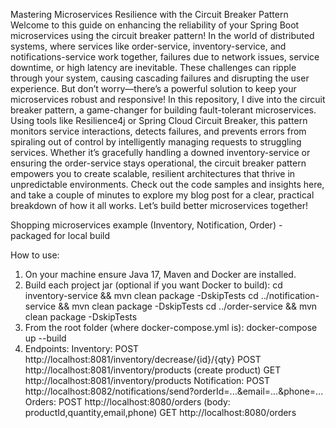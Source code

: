Mastering Microservices Resilience with the Circuit Breaker Pattern
Welcome to this guide on enhancing the reliability of your Spring Boot microservices using the circuit breaker pattern! In the world of distributed systems, where services like order-service, inventory-service, and notifications-service work together, failures due to network issues, service downtime, or high latency are inevitable. These challenges can ripple through your system, causing cascading failures and disrupting the user experience. But don’t worry—there’s a powerful solution to keep your microservices robust and responsive!
In this repository, I dive into the circuit breaker pattern, a game-changer for building fault-tolerant microservices. Using tools like Resilience4j or Spring Cloud Circuit Breaker, this pattern monitors service interactions, detects failures, and prevents errors from spiraling out of control by intelligently managing requests to struggling services. Whether it’s gracefully handling a downed inventory-service or ensuring the order-service stays operational, the circuit breaker pattern empowers you to create scalable, resilient architectures that thrive in unpredictable environments. Check out the code samples and insights here, and take a couple of minutes to explore my blog post for a clear, practical breakdown of how it all works. Let’s build better microservices together!

Shopping microservices example (Inventory, Notification, Order) - packaged for local build

How to use:
  1. On your machine ensure Java 17, Maven and Docker are installed.
  2. Build each project jar (optional if you want Docker to build):
     cd inventory-service && mvn clean package -DskipTests
     cd ../notification-service && mvn clean package -DskipTests
     cd ../order-service && mvn clean package -DskipTests
  3. From the root folder (where docker-compose.yml is):
     docker-compose up --build
  4. Endpoints:
     Inventory:  POST http://localhost:8081/inventory/decrease/{id}/{qty}
                 POST http://localhost:8081/inventory/products  (create product)
                 GET  http://localhost:8081/inventory/products
     Notification: POST http://localhost:8082/notifications/send?orderId=...&email=...&phone=...
     Orders: POST http://localhost:8080/orders   (body: productId,quantity,email,phone)
            GET  http://localhost:8080/orders
